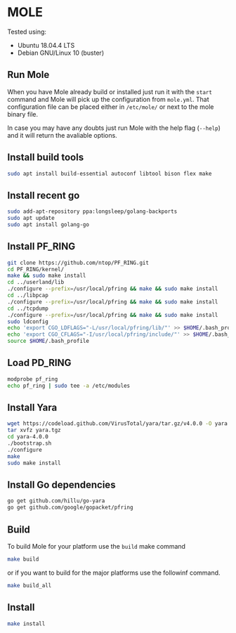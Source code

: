 # MOLE

Tested using:
* Ubuntu 18.04.4 LTS
* Debian GNU/Linux 10 (buster)

## Run Mole

When you have Mole already build or installed just run it with the `start` command and Mole will pick up the configuration from `mole.yml`. That configuration file can be placed either in `/etc/mole/` or next to the mole binary file.

In case you may have any doubts just run Mole with the help flag (`--help`) and it will return the avaliable options.

## Install build tools

```sh
sudo apt install build-essential autoconf libtool bison flex make
```

## Install recent go

```sh
sudo add-apt-repository ppa:longsleep/golang-backports
sudo apt update
sudo apt install golang-go
```

## Install PF_RING

```sh
git clone https://github.com/ntop/PF_RING.git
cd PF_RING/kernel/
make && sudo make install
cd ../userland/lib
./configure --prefix=/usr/local/pfring && make && sudo make install
cd ../libpcap
./configure --prefix=/usr/local/pfring && make && sudo make install
cd ../tcpdump
./configure --prefix=/usr/local/pfring && make && sudo make install
sudo ldconfig
echo 'export CGO_LDFLAGS="-L/usr/local/pfring/lib/"' >> $HOME/.bash_profile
echo 'export CGO_CFLAGS="-I/usr/local/pfring/include/"' >> $HOME/.bash_profile
source $HOME/.bash_profile
```

## Load PD_RING

```sh
modprobe pf_ring
echo pf_ring | sudo tee -a /etc/modules
```

## Install Yara

```sh
wget https://codeload.github.com/VirusTotal/yara/tar.gz/v4.0.0 -O yara.tgz
tar xvfz yara.tgz
cd yara-4.0.0
./bootstrap.sh
./configure
make
sudo make install
```

## Install Go dependencies

```sh
go get github.com/hillu/go-yara
go get github.com/google/gopacket/pfring
```

## Build

To build Mole for your platform use the `build` make command

```sh
make build
```

or if you want to build for the major platforms use the followinf command.

```sh
make build_all
```

## Install

```sh
make install
```
